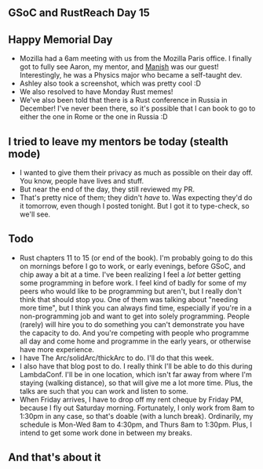 ## GSoC and RustReach Day 15

## Happy Memorial Day
- Mozilla had a 6am meeting with us from the Mozilla Paris office. I finally got to fully see Aaron, my mentor,
  and [Manish](https://github.com/Manishearth) was our guest! Interestingly, he was a Physics major who became a self-taught dev.
- Ashley also took a screenshot, which was pretty cool :D
- We also resolved to have Monday Rust memes!
- We've also been told that there is a Rust conference in Russia in December! I've never been there, so it's possible
  that I can book to go to either the one in Rome or the one in Russia :D
  
## I tried to leave my mentors be today (stealth mode)
- I wanted to give them their privacy as much as possible on their day off. You know, people have lives and stuff.
- But near the end of the day, they still reviewed my PR. 
- That's pretty nice of them; they didn't *have* to. Was expecting they'd do it tomorrow, even though I posted tonight.
  But I got it to type-check, so we'll see.

## Todo
- Rust chapters 11 to 15 (or end of the book). I'm probably going to do this on mornings before I go to work, or early
  evenings, before GSoC, and chip away a bit at a time. I've been realizing I feel a *lot* better getting some programming
  in before work. I feel kind of badly for some of my peers who would like to be programming but aren't, but I really don't
  think that should stop you. One of them was talking about "needing more time", but I think you can always find time, especially
  if you're in a non-programming job and want to get into solely programming. People (rarely) will hire you to do something you
  can't demonstrate you have the capacity to do. And you're competing with people who programme all day and come home and programme
  in the early years, or otherwise have more experience.
- I have The Arc/solidArc/thickArc to do. I'll do that this week.
- I also have that blog post to do. I really think I'll be able to do this during LambdaConf. I'll be in one location, which isn't
  far away from where I'm staying (walking distance), so that will give me a lot more time. Plus, the talks are such that you can
  work and listen to some.
- When Friday arrives, I have to drop off my rent cheque by Friday PM, because I fly out Saturday morning. Fortunately, I only work
  from 8am to 1:30pm in any case, so that's doable (with a lunch break). Ordinarily, my schedule is Mon-Wed 8am to 4:30pm, and Thurs
  8am to 1:30pm. Plus, I intend to get some work done in between my breaks.
  
## And that's about it
